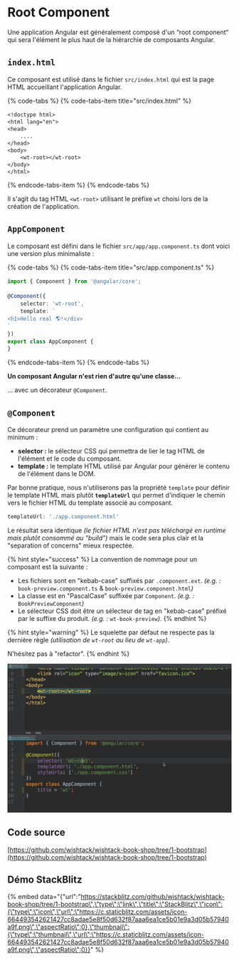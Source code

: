 # Root Component

Une application Angular est généralement composé d'un “root component“ qui sera l'élément le plus haut de la hiérarchie de composants Angular.

## `index.html`

Ce composant est utilisé dans le fichier `src/index.html` qui est la page HTML accueillant l'application Angular.

{% code-tabs %}
{% code-tabs-item title="src/index.html" %}
```markup
<!doctype html>
<html lang="en">
<head>
    ....
</head>
<body>
    <wt-root></wt-root>
</body>
</html>
```
{% endcode-tabs-item %}
{% endcode-tabs %}

Il s'agit du tag HTML `<wt-root>` utilisant le préfixe `wt` choisi lors de la création de l'application.

## `AppComponent`

Le composant est défini dans le fichier `src/app/app.component.ts` dont voici une version plus minimaliste :

{% code-tabs %}
{% code-tabs-item title="src/app.component.ts" %}
```typescript
import { Component } from '@angular/core';

@Component({
    selector: 'wt-root',
    template: `
<h1>Hello real 🌎!</div>
`
})
export class AppComponent {
}
```
{% endcode-tabs-item %}
{% endcode-tabs %}

**Un composant Angular n'est rien d'autre qu'une classe...**

... avec un décorateur `@Component`.

## `@Component`

Ce décorateur prend un paramètre une configuration qui contient au minimum :

* **selector :** le sélecteur CSS qui permettra de lier le tag HTML de l'élément et le code du composant.
* **template :** le template HTML utilisé par Angular pour générer le contenu de l'élément dans le DOM.

Par bonne pratique, nous n'utiliserons pas la propriété `template` pour définir le template HTML mais plutôt **`templateUrl`** qui permet d'indiquer le chemin vers le fichier HTML du template associé au composant.

```typescript
templateUrl: './app.component.html'
```

Le résultat sera identique _\(le fichier HTML n'est pas téléchargé en runtime mais plutôt consommé au "build"\)_ mais le code sera plus clair et la "separation of concerns" mieux respectée.

{% hint style="success" %}
La convention de nommage pour un composant est la suivante :

* Les fichiers sont en "kebab-case" suffixés par `.component.ext`. _\(e.g. :_ `book-preview.component.ts` & `book-preview.component.html`_\)_
* La classe est en "PascalCase" suffixée par `Component`. _\(e.g. :_ `BookPreviewComponent`_\)_
* Le sélecteur CSS doit être un sélecteur de tag en "kebab-case" préfixé par le suffixe du produit. _\(e.g. :_ `wt-book-preview`_\)._
{% endhint %}

{% hint style="warning" %}
Le squelette par défaut ne respecte pas la dernière règle _\(utilisation de `wt-root` au lieu de `wt-app`\)_.

N'hésitez pas à "refactor".
{% endhint %}

![Selector refacotoring](../../.gitbook/assets/refactor-selector.gif)

## Code source

[https://github.com/wishtack/wishtack-book-shop/tree/1-bootstrap](https://github.com/wishtack/wishtack-book-shop/tree/1-bootstrap)

## Démo StackBlitz

{% embed data="{\"url\":\"https://stackblitz.com/github/wishtack/wishtack-book-shop/tree/1-bootstrap\",\"type\":\"link\",\"title\":\"StackBlitz\",\"icon\":{\"type\":\"icon\",\"url\":\"https://c.staticblitz.com/assets/icon-664493542621427cc8adae5e8f50d632f87aaa6ea1ce5b01e9a3d05b57940a9f.png\",\"aspectRatio\":0},\"thumbnail\":{\"type\":\"thumbnail\",\"url\":\"https://c.staticblitz.com/assets/icon-664493542621427cc8adae5e8f50d632f87aaa6ea1ce5b01e9a3d05b57940a9f.png\",\"aspectRatio\":0}}" %}


